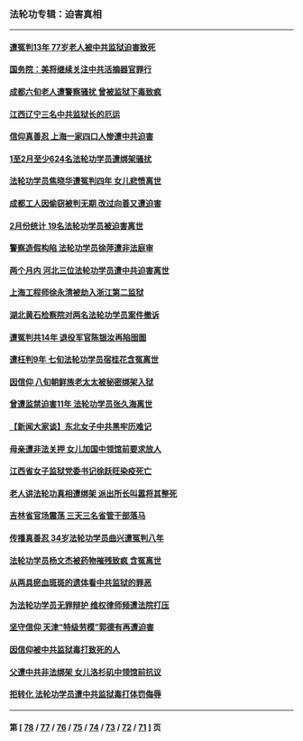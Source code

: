 ### 法轮功专辑：迫害真相
---
#### [遭冤判13年 77岁老人被中共监狱迫害致死](../../pages/nf4379/n13953812.md?03260430) 
#### [国务院：美将继续关注中共活摘器官罪行](../../pages/nf4379/n13954656.md?03260430) 
#### [成都六旬老人遭警察骚扰 曾被监狱下毒致疯](../../pages/nf4379/n13952299.md?03260430) 
#### [江西辽宁三名中共监狱长的厄运](../../pages/nf4379/n13951740.md?03260430) 
#### [信仰真善忍 上海一家四口人惨遭中共迫害](../../pages/nf4379/n13950973.md?03260430) 
#### [1至2月至少624名法轮功学员遭绑架骚扰](../../pages/nf4379/n13950181.md?03260430) 
#### [法轮功学员焦晓华遭冤判四年 女儿悲愤离世](../../pages/nf4379/n13949614.md?03260430) 
#### [成都工人因偷窃被判无期 改过向善又遭迫害](../../pages/nf4379/n13948561.md?03260430) 
#### [2月份统计 19名法轮功学员被迫害离世](../../pages/nf4379/n13947335.md?03260430) 
#### [警察造假构陷 法轮功学员徐萍遭非法庭审](../../pages/nf4379/n13946469.md?03260430) 
#### [两个月内 河北三位法轮功学员遭中共迫害离世](../../pages/nf4379/n13945856.md?03260430) 
#### [上海工程师徐永清被劫入浙江第二监狱](../../pages/nf4379/n13945041.md?03260430) 
#### [湖北黄石检察院对两名法轮功学员案件撤诉](../../pages/nf4379/n13944382.md?03260430) 
#### [遭冤判共14年 退役军官陈银汝再陷囹圄](../../pages/nf4379/n13943569.md?03260430) 
#### [遭枉判9年 七旬法轮功学员宿桂花含冤离世](../../pages/nf4379/n13943708.md?03260430) 
#### [因信仰 八旬朝鲜族老太太被秘密绑架入狱](../../pages/nf4379/n13942333.md?03260430) 
#### [曾遭监禁迫害11年 法轮功学员张久海离世](../../pages/nf4379/n13941569.md?03260430) 
#### [【新闻大家谈】东北女子中共黑牢历难记](../../pages/nf4379/n13942450.md?03260430) 
#### [母亲遭非法关押 女儿加国中领馆前要求放人](../../pages/nf4379/n13941094.md?03260430) 
#### [江西省女子监狱党委书记徐跃旺染疫死亡](../../pages/nf4379/n13940039.md?03260430) 
#### [老人讲法轮功真相遭绑架 派出所长叫嚣将其整死](../../pages/nf4379/n13939553.md?03260430) 
#### [吉林省官场震荡 三天三名省管干部落马](../../pages/nf4379/n13939851.md?03260430) 
#### [传播真善忍 34岁法轮功学员曲兴遭冤判八年](../../pages/nf4379/n13939536.md?03260430) 
#### [法轮功学员杨文杰被药物摧残致疯 含冤离世](../../pages/nf4379/n13938659.md?03260430) 
#### [从两具瘀血斑斑的遗体看中共监狱的罪恶](../../pages/nf4379/n13936388.md?03260430) 
#### [为法轮功学员无罪辩护 维权律师频遭法院打压](../../pages/nf4379/n13937296.md?03260430) 
#### [坚守信仰 天津“特级劳模”郭德有再遭迫害](../../pages/nf4379/n13934725.md?03260430) 
#### [因信仰被中共监狱毒打致死的人](../../pages/nf4379/n13934141.md?03260430) 
#### [父遭中共非法绑架 女儿洛杉矶中领馆前抗议](../../pages/nf4379/n13933807.md?03260430) 
#### [拒转化 法轮功学员遭中共监狱毒打体罚侮辱](../../pages/nf4379/n13928989.md?03260430) 

---
#### 第 [ [78](./78.md?03260430) / [77](./77.md?03260430) / [76](./76.md?03260430) / [75](./75.md?03260430) / [74](./74.md?03260430) / [73](./73.md?03260430) / [72](./72.md?03260430) / [71](./71.md?03260430) ] 页
